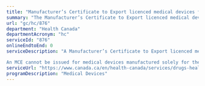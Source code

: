 ```yaml
---
title: "Manufacturer’s Certificate to Export licenced medical devices from Canada (MCE)"
summary: "The Manufacturer’s Certificate to Export licenced medical devices from Canada (MCE) service from Health Canada is not available end-to-end online, according to the GC Service Inventory."
url: "gc/hc/876"
department: "Health Canada"
departmentAcronym: "hc"
serviceId: "876"
onlineEndtoEnd: 0
serviceDescription: "A Manufacturer’s Certificate to Export licenced medical devices from Canada (MCE) is issued for medical devices that are authorised for sale in Canada, which can also be exported to a foreign country. The issuance of an MCE is not a regulatory requirement but rather a service to Canadian manufacturers provided by the Regulatory Operations and Enforcement Branch (ROEB), Health Canada. 

An MCE cannot be issued for medical devices manufactured solely for the purpose of export of medical devices exempted under section 37 of the Food and Drugs Act. -(ROEB)"
serviceUrl: "https://www.canada.ca/en/health-canada/services/drugs-health-products/compliance-enforcement/establishment-licences/application-manufacturer-certificate-cover-export-medical-devices-0097.html"
programDescription: "Medical Devices"
---
```

